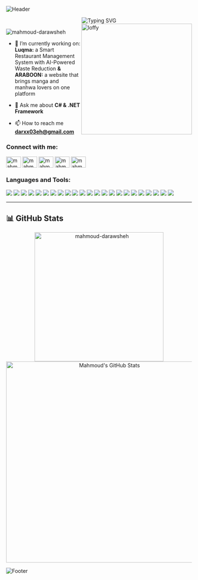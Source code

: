 ![Header](https://capsule-render.vercel.app/api?type=waving&color=gradient&customColorList=6,11,20&height=180&section=header&text=Mahmoud%20Darawsheh&fontSize=42&fontColor=fff&animation=twinkling&fontAlignY=32&desc=Backend%20Developer%20%7C%20Software%20Engineer&descAlignY=51&descAlign=50)
<div align="center">
  <img src="https://readme-typing-svg.herokuapp.com?font=Fira+Code&size=22&duration=4000&pause=1000&color=00D9FF&center=true&vCenter=true&multiline=true&width=600&height=100&lines=Hi,+I'm+Mahmoud-Darawsheh;I'am+a+.Net+Backend+Developer;Always+learning%2C+always+growing" alt="Typing SVG" />
</div>
<img align="right" alt="loffy" width="300" src="https://media.tenor.com/lO6HqZ3I2dIAAAAi/e.gif">

<p align="left"> <img src="https://komarev.com/ghpvc/?username=darxx03eh&label=Profile%20views&color=0e75b6&style=flat" alt="mahmoud-darawsheh" /> </p>

- 🚀 I’m currently working on:
 **Luqma:** a Smart Restaurant Management System with AI-Powered Waste Reduction **&**
 **ARABOON:** a website that brings manga and manhwa lovers on one platform

- 💬 Ask me about **C# & .NET Framework**

- 📫 How to reach me **darxx03eh@gmail.com**

<h3 align="left">Connect with me:</h3>
<p align="left">
<a href="https://linkedin.com/in/mahmoud-darawsheh" target="blank"><img align="center" src="https://raw.githubusercontent.com/rahuldkjain/github-profile-readme-generator/master/src/images/icons/Social/linked-in-alt.svg" alt="mahmoud-darawsheh" height="30" width="40" /></a>
<a href="https://fb.com/Darxx03eh" target="blank"><img align="center" src="https://raw.githubusercontent.com/rahuldkjain/github-profile-readme-generator/master/src/images/icons/Social/facebook.svg" alt="mahmoud-darawsheh" height="30" width="40" /></a>
<a href="https://instagram.com/darxx03eh" target="blank"><img align="center" src="https://raw.githubusercontent.com/rahuldkjain/github-profile-readme-generator/master/src/images/icons/Social/instagram.svg" alt="mahmoud-darawsheh" height="30" width="40" /></a>
<a href="https://codeforces.com/profile/iiDarawsheh" target="blank"><img align="center" src="https://raw.githubusercontent.com/rahuldkjain/github-profile-readme-generator/master/src/images/icons/Social/codeforces.svg" alt="mahmoud-darawsheh" height="30" width="40" /></a>
<a href="https://www.leetcode.com/DarawshehX" target="blank"><img align="center" src="https://raw.githubusercontent.com/rahuldkjain/github-profile-readme-generator/master/src/images/icons/Social/leet-code.svg" alt="mahmoud-darawsheh" height="30" width="40" /></a>
</p>

<h3 align="left">Languages and Tools:</h3>
<p align="left">
  <!-- Languages -->
  <img src="https://img.shields.io/badge/C%23-%23239120.svg?style=for-the-badge&logo=c-sharp&logoColor=white"/>
  <img src="https://img.shields.io/badge/python-3670A0?style=for-the-badge&logo=python&logoColor=ffdd54"/>
  <img src="https://img.shields.io/badge/Java-ED8B00?style=for-the-badge&logo=java&logoColor=white"/>
  <img src="https://img.shields.io/badge/C++-00599C?style=for-the-badge&logo=c%2b%2b&logoColor=white"/>
  <img src="https://img.shields.io/badge/HTML5-E34F26?style=for-the-badge&logo=html5&logoColor=white"/>
  <img src="https://img.shields.io/badge/CSS3-1572B6?style=for-the-badge&logo=css3&logoColor=white"/>
  <img src="https://img.shields.io/badge/JavaScript-F7DF1E?style=for-the-badge&logo=javascript&logoColor=black"/>
  <!-- Frameworks -->
  <img src="https://img.shields.io/badge/.NET-512BD4?style=for-the-badge&logo=dotnet&logoColor=white"/>
  <img src="https://img.shields.io/badge/Django-092E20?style=for-the-badge&logo=django&logoColor=white"/>
  <!-- Databases -->
  <img src="https://img.shields.io/badge/SQL%20Server-CC2927?style=for-the-badge&logo=microsoftsqlserver&logoColor=white"/>
  <img src="https://img.shields.io/badge/PostgreSQL-4169E1?style=for-the-badge&logo=postgresql&logoColor=white"/>
  <img src="https://img.shields.io/badge/Oracle-F80000?style=for-the-badge&logo=oracle&logoColor=white"/>
  <!-- Database Tools -->
  <img src="https://img.shields.io/badge/SSMS-CC2927?style=for-the-badge&logo=microsoftsqlserver&logoColor=white"/>
  <img src="https://img.shields.io/badge/pgAdmin-4169E1?style=for-the-badge&logo=postgresql&logoColor=white"/>
  <!-- Tools & Others -->
  <img src="https://img.shields.io/badge/REST%20API-005571?style=for-the-badge&logo=fastapi&logoColor=white"/>
  <img src="https://img.shields.io/badge/Git-F05032?style=for-the-badge&logo=git&logoColor=white"/>
  <img src="https://img.shields.io/badge/GitHub-181717?style=for-the-badge&logo=github&logoColor=white"/>
  <img src="https://img.shields.io/badge/Postman-FF6C37?style=for-the-badge&logo=postman&logoColor=white"/>
   <!-- IDEs & Editors -->
  <img src="https://img.shields.io/badge/Visual%20Studio-5C2D91?style=for-the-badge&logo=visual-studio&logoColor=white"/>
  <img src="https://img.shields.io/badge/VS%20Code-007ACC?style=for-the-badge&logo=visual-studio-code&logoColor=white"/>
  <img src="https://img.shields.io/badge/PyCharm-000000?style=for-the-badge&logo=pycharm&logoColor=white"/>
  <img src="https://img.shields.io/badge/IntelliJ%20IDEA-000000?style=for-the-badge&logo=intellij-idea&logoColor=white"/>
  <img src="https://img.shields.io/badge/NetBeans-1B6AC6?style=for-the-badge&logo=apachenetbeanside&logoColor=white"/>
</p>

---

## 📊 GitHub Stats

<p align="center">
    <img src="https://github-readme-stats.vercel.app/api/top-langs?username=darxx03eh&show_icons=true&count_private=true&locale=en&layout=compact&langs_count=10&hide_border=true&bg_color=0d1117&title_color=00bfff&text_color=ffffff&icon_color=00bfff&border_color=00bfff" alt="mahmoud-darawsheh" width="350"/>
    <img src="https://github-profile-summary-cards.vercel.app/api/cards/profile-details?username=darxx03eh&theme=github_dark&hide_border=true&border_color=00bfff" alt="Mahmoud's GitHub Stats" width="545"/>
</p>

![Footer](https://capsule-render.vercel.app/api?type=waving&color=timeGradient&height=111&section=footer)
